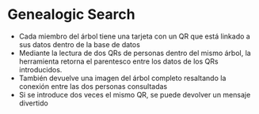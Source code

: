 # Genealogic Search

- Cada miembro del árbol tiene una tarjeta con un QR que está linkado a sus datos dentro de la base de datos
- Mediante la lectura de dos QRs de personas dentro del mismo árbol, la herramienta retorna el parentesco entre los datos de los QRs introducidos.
- También devuelve una imagen del árbol completo resaltando la conexión entre las dos personas consultadas
- Si se introduce dos veces el mismo QR, se puede devolver un mensaje divertido
